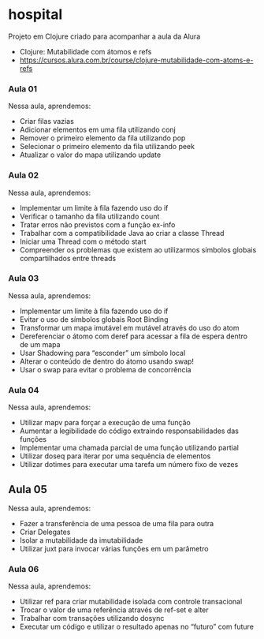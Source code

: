 # hospital

Projeto em Clojure criado para acompanhar a aula da Alura
- Clojure: Mutabilidade com átomos e refs
- https://cursos.alura.com.br/course/clojure-mutabilidade-com-atoms-e-refs

### Aula 01
Nessa aula, aprendemos:

- Criar filas vazias
- Adicionar elementos em uma fila utilizando conj
- Remover o primeiro elemento da fila utilizando pop
- Selecionar o primeiro elemento da fila utilizando peek
- Atualizar o valor do mapa utilizando update


### Aula 02

Nessa aula, aprendemos:

- Implementar um limite à fila fazendo uso do if
- Verificar o tamanho da fila utilizando count
- Tratar erros não previstos com a função ex-info
- Trabalhar com a compatibilidade Java ao criar a classe Thread
- Iniciar uma Thread com o método start
- Compreender os problemas que existem ao utilizarmos símbolos globais compartilhados entre threads

### Aula 03

Nessa aula, aprendemos:

- Implementar um limite à fila fazendo uso do if
- Evitar o uso de símbolos globais Root Binding
- Transformar um mapa imutável em mutável através do uso do atom
- Dereferenciar o átomo com deref para acessar a fila de espera dentro de um mapa
- Usar Shadowing para “esconder” um símbolo local
- Alterar o conteúdo de dentro do átomo usando swap!
- Usar o swap para evitar o problema de concorrência


### Aula 04 

Nessa aula, aprendemos:

- Utilizar mapv para forçar a execução de uma função
- Aumentar a legibilidade do código extraindo responsabilidades das funções
- Implementar uma chamada parcial de uma função utilizando partial
- Utilizar doseq para iterar por uma sequência de elementos
- Utilizar dotimes para executar uma tarefa um número fixo de vezes


## Aula 05
Nessa aula, aprendemos:

- Fazer a transferência de uma pessoa de uma fila para outra
- Criar Delegates
- Isolar a mutabilidade da imutabilidade
- Utilizar juxt para invocar várias funções em um parâmetro

### Aula 06

Nessa aula, aprendemos:

- Utilizar ref para criar mutabilidade isolada com controle transacional
- Trocar o valor de uma referência através de ref-set e alter
- Trabalhar com transações utilizando dosync
- Executar um código e utilizar o resultado apenas no “futuro” com future